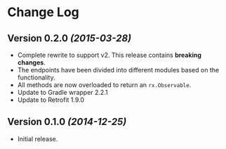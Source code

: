Change Log
==========

Version 0.2.0 *(2015-03-28)*
----------------------------

 * Complete rewrite to support v2. This release contains **breaking changes**.
 * The endpoints have been divided into different modules based on the functionality.
 * All methods are now overloaded to return an `rx.Observable`.
 * Update to Gradle wrapper 2.2.1
 * Update to Retrofit 1.9.0

Version 0.1.0 *(2014-12-25)*
----------------------------

 * Initial release.